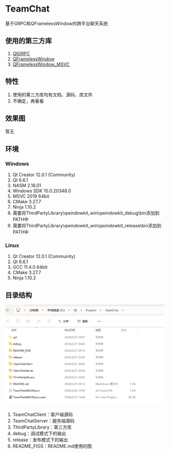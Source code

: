 # TeamChat
基于GRPC和QFramelessWindow的跨平台聊天系统

## 使用的第三方库
1. [QtGRPC](https://github.com/NoCaiTnT/QtGrpc)
2. [QFramelessWindow](https://github.com/NoCaiTnT/QFramelessWindow)
3. [QFramelessWindow_MSVC](https://github.com/NoCaiTnT/QFramelessWindow_MSVC)

## 特性
1. 使用的第三方库均有文档、源码、库文件
2. 不确定，再看看

## 效果图
暂无

## 环境
### Windows
1. Qt Creator 12.0.1 (Community)
2. Qt 6.6.1
3. NASM 2.16.01
4. Windows SDK 10.0.20348.0
5. MSVC 2019 64bit
6. CMake 3.27.7
7. Ninja 1.10.2
8. 需要将ThirdPartyLibrary\qwindowkit_win\qwindowkit_debug\bin添加到PATH中
9. 需要将ThirdPartyLibrary\qwindowkit_win\qwindowkit_release\bin添加到PATH中

### Linux
1. Qt Creator 12.0.1 (Community)
2. Qt 6.6.1
3. GCC 11.4.0 64bit
4. CMake 3.27.7
5. Ninja 1.10.2

## 目录结构
![](README_FIGS/directory_structure.png)
1. TeamChatClient：客户端源码
2. TeamChatServer：服务端源码
3. ThirdPartyLibrary：第三方库
4. debug：调试模式下的输出
5. release：发布模式下的输出
6. README_FIGS：README.md使用的图